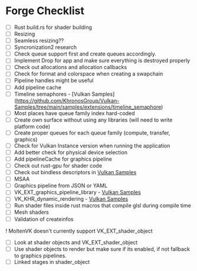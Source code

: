 # Forge Checklist

- [ ] Rust build.rs for shader building
- [ ] Resizing
- [ ] Seamless resizing??
- [ ] Syncronization2 research
- [ ] Check queue support first and create queues accordingly.
- [ ] Implement Drop for app and make sure everything is destroyed properly
- [ ] Check out allocations and allocation callbacks
- [ ] Check for format and colorspace when creating a swapchain
- [ ] Pipeline handles might be useful
- [ ] Add pipeline cache
- [ ] Timeline semaphores - [Vulkan Samples] (https://github.com/KhronosGroup/Vulkan-Samples/tree/main/samples/extensions/timeline_semaphore)
- [ ] Most places have queue family index hard-coded
- [ ] Create own surface without using any libraries (will need to write platform code)
- [ ] Create proper queues for each queue family (compute, transfer, graphics)
- [ ] Check for Vulkan Instance version when running the application
- [ ] Add better check for physical device selection
- [ ] Add pipelineCache for graphics pipeline
- [ ] Check out rust-gpu for shader code
- [ ] Check out bindless descriptors in [Vulkan Samples](https://github.com/KhronosGroup/Vulkan-Samples/tree/main/samples/extensions/descriptor_indexing)
- [ ] MSAA
- [ ] Graphics pipeline from JSON or YAML
- [ ] VK_EXT_graphics_pipeline_library - [Vulkan Samples](https://github.com/KhronosGroup/Vulkan-Samples/tree/main/samples/extensions/graphics_pipeline_library)
- [ ] VK_KHR_dynamic_rendering - [Vulkan Samples](https://github.com/KhronosGroup/Vulkan-Samples/tree/main/samples/extensions/dynamic_rendering)
- [ ] Run shader files inside rust macros that compile glsl during compile time
- [ ] Mesh shaders
- [ ] Validation of createinfos

! MoltenVK doesn't currently support VK_EXT_shader_object

- [ ] Look at shader objects and VK_EXT_shader_object
- [ ] Use shader objects to render but make sure if its enabled, if not fallback to graphics pipelines.
- [ ] Linked stages in shader_object
